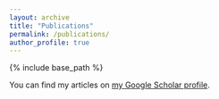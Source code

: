 ```yaml
---
layout: archive
title: "Publications"
permalink: /publications/
author_profile: true
---
```

{% include base_path %}
<!-- {% if author.googlescholar %} -->
You can find my articles on [my Google Scholar profile](https://scholar.google.com/citations?user=h6YC9nwAAAAJ&hl=en).
<!-- {% endif %} -->



<!-- {% for post in site.publications reversed %}
  {% include archive-single.html %}
{% endfor %}
 -->
